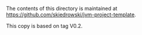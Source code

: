 The contents of this directory is maintained at https://github.com/skiedrowski/jvm-project-template.

This copy is based on tag V0.2.